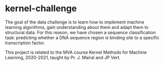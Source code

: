 # kernel-challenge

The goal of the data challenge is to learn how to implement machine learning algorithms, gain understanding about them and adapt them to structural data.
For this reason, we have chosen a sequence classification task: predicting whether a DNA sequence region is binding site to a specific transcription factor.

This project is related to the MVA course Kernel Methods for Machine Learning, 2020-2021, taught by Pr. J. Mairal and JP Vert.

